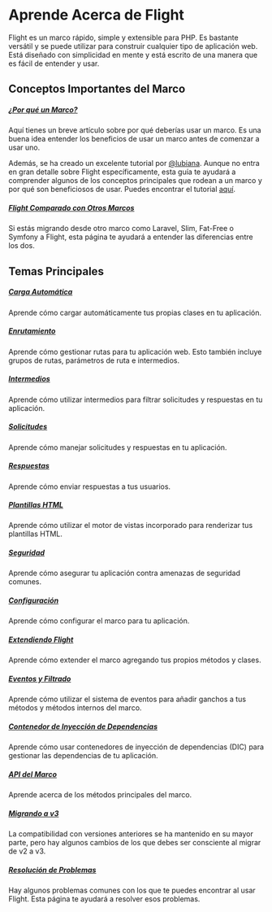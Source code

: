 # Aprende Acerca de Flight

Flight es un marco rápido, simple y extensible para PHP. Es bastante versátil y se puede utilizar para construir cualquier tipo de aplicación web.
Está diseñado con simplicidad en mente y está escrito de una manera que es fácil de entender y usar.

## Conceptos Importantes del Marco

##### [¿Por qué un Marco?](/learn/why-frameworks)

Aquí tienes un breve artículo sobre por qué deberías usar un marco. Es una buena idea entender los beneficios de usar un marco antes de comenzar a usar uno.

Además, se ha creado un excelente tutorial por [@lubiana](https://git.php.fail/lubiana). Aunque no entra en gran detalle sobre Flight específicamente, 
esta guía te ayudará a comprender algunos de los conceptos principales que rodean a un marco y por qué son beneficiosos de usar. 
Puedes encontrar el tutorial [aquí](https://git.php.fail/lubiana/no-framework-tutorial/src/branch/master/README.md).

##### [Flight Comparado con Otros Marcos](/learn/flight-vs-another-framework)
Si estás migrando desde otro marco como Laravel, Slim, Fat-Free o Symfony a Flight, esta página te ayudará a entender las diferencias entre los dos.

## Temas Principales

##### [Carga Automática](/learn/autoloading)

Aprende cómo cargar automáticamente tus propias clases en tu aplicación.

##### [Enrutamiento](/learn/routing)

Aprende cómo gestionar rutas para tu aplicación web. Esto también incluye grupos de rutas, parámetros de ruta e intermedios.

##### [Intermedios](/learn/middleware)

Aprende cómo utilizar intermedios para filtrar solicitudes y respuestas en tu aplicación.

##### [Solicitudes](/learn/requests)

Aprende cómo manejar solicitudes y respuestas en tu aplicación.

##### [Respuestas](/learn/responses)

Aprende cómo enviar respuestas a tus usuarios.

##### [Plantillas HTML](/learn/templates)

Aprende cómo utilizar el motor de vistas incorporado para renderizar tus plantillas HTML.

##### [Seguridad](/learn/security)

Aprende cómo asegurar tu aplicación contra amenazas de seguridad comunes.

##### [Configuración](/learn/configuration)

Aprende cómo configurar el marco para tu aplicación.

##### [Extendiendo Flight](/learn/extending)

Aprende cómo extender el marco agregando tus propios métodos y clases.

##### [Eventos y Filtrado](/learn/filtering)

Aprende cómo utilizar el sistema de eventos para añadir ganchos a tus métodos y métodos internos del marco.

##### [Contenedor de Inyección de Dependencias](/learn/dependency-injection-container)

Aprende cómo usar contenedores de inyección de dependencias (DIC) para gestionar las dependencias de tu aplicación.

##### [API del Marco](/learn/api)

Aprende acerca de los métodos principales del marco.

##### [Migrando a v3](/learn/migrating-to-v3)
La compatibilidad con versiones anteriores se ha mantenido en su mayor parte, pero hay algunos cambios de los que debes ser consciente al migrar de v2 a v3.

##### [Resolución de Problemas](/learn/troubleshooting)
Hay algunos problemas comunes con los que te puedes encontrar al usar Flight. Esta página te ayudará a resolver esos problemas.